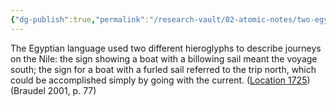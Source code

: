 ```yaml
---
{"dg-publish":true,"permalink":"/research-vault/02-atomic-notes/two-egyptian-hieroglyphs-demonstrate-the-two-directions-of-travel-on-the-nile-and-how-sails-aided-maritime-river-travel/"}
---
```


The Egyptian language used two different hieroglyphs to describe journeys on the Nile: the sign showing a boat with a billowing sail meant the voyage south; the sign for a boat with a furled sail referred to the trip north, which could be accomplished simply by going with the current. ([Location 1725](https://readwise.io/to_kindle?action=open&asin=B004FEFSCC&location=1725)) (Braudel 2001, p. 77)